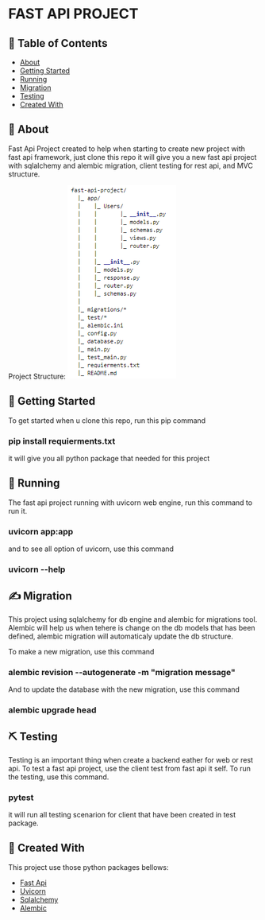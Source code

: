 # FAST API PROJECT

## 📝 Table of Contents

- [About](#about)
- [Getting Started](#getting_started)
- [Running](#running)
- [Migration](#migration)
- [Testing](#testing)
- [Created With](#created)

## 🧐 About <a name = "about"></a>

Fast Api Project created to help when starting to create new project with fast api framework, just clone this repo it will give you
a new fast api project with sqlalchemy and alembic migration, client testing for rest api, and MVC structure.

Project Structure:
![STRUCTURE](structure.PNG)

## 🏁 Getting Started <a name = "getting_started"></a>

To get started when u clone this repo, run this pip command
### pip install requierments.txt
it will give you all python package that needed for this project

## 🚀 Running <a name ="running"/>

The fast api project running with uvicorn web engine, run this command to run it.
### uvicorn app:app 

and to see all option of uvicorn, use this command
### uvicorn --help

## ✍️ Migration <a name = "migration">

This project using sqlalchemy for db engine and alembic for migrations tool.
Alembic will help us when tehere is change on the db models that has been defined,
alembic migration will automaticaly update the db structure.

To make a new migration, use this command
### alembic revision --autogenerate -m "migration message"

And to update the database with the new migration, use this command
### alembic upgrade head

## ⛏️ Testing <a name="testing"/>

Testing is an important thing when create a backend eather for web or rest api. To test a fast api project,
use the client test from fast api it self. To run the testing, use this command.

### pytest
it will run all testing scenarion for client that have been created in test package.

## 🎉 Created With <a name = "created"></a>

This project use those python packages bellows:
- [Fast Api](https://fastapi.tiangolo.com/)
- [Uvicorn](https://www.uvicorn.org)
- [Sqlalchemy](https://www.sqlalchemy.org)
- [Alembic](https://alembic.sqlalchemy.org)

